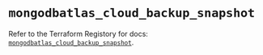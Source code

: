 # `mongodbatlas_cloud_backup_snapshot`

Refer to the Terraform Registory for docs: [`mongodbatlas_cloud_backup_snapshot`](https://registry.terraform.io/providers/mongodb/mongodbatlas/1.14.0/docs/resources/cloud_backup_snapshot).
